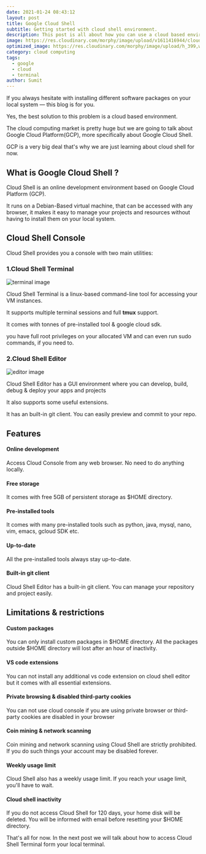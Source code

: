 ```yaml
---
date: 2021-01-24 08:43:12
layout: post
title: Google Cloud Shell
subtitle: Getting started with cloud shell environment.
description: This post is all about how you can use a cloud based environment for your projects. We have talked about Google Cloud Shell, its features and limitations.
image: https://res.cloudinary.com/morphy/image/upload/v1611416944/cloud%20shell/GCP_logo.png
optimized_image: https://res.cloudinary.com/morphy/image/upload/h_399,w_760,c_scale/v1611416944/cloud%20shell/GCP_logo.png
category: cloud computing
tags:
  - google
  - cloud
  - terminal
author: Sumit
---
```


If you always hesitate with installing different software packages on your local system — this blog is for you.

Yes, the best solution to this problem is a cloud based environment.

The cloud computing market is pretty huge but we are going to talk about Google Cloud Platform(GCP), more specifically about Google Cloud Shell.

GCP is a very big deal that's why we are just learning about cloud shell for now.

## What is Google Cloud Shell ?
Cloud Shell is an online development environment based on Google Cloud Platform (GCP).

It runs on a Debian-Based virtual machine, that can be accessed with any browser, it makes it easy to manage your projects and resources without having to install them on your local system.

## Cloud Shell Console
Cloud Shell provides you a console with two main utilities:

### 1.Cloud Shell Terminal
![terminal image](https://res.cloudinary.com/morphy/image/upload/v1611416989/cloud%20shell/cloud_shell_terminal.gif)

Cloud Shell Terminal is a linux-based command-line tool for accessing your VM instances.

It supports multiple terminal sessions and full **tmux** support.

It comes with tonnes of pre-installed tool & google cloud sdk.

you have full root privileges on your allocated VM and can even run sudo commands, if you need to.

### 2.Cloud Shell Editor
![editor image](https://res.cloudinary.com/morphy/image/upload/v1611416989/cloud%20shell/cloud_shell_editor.gif)

Cloud Shell Editor has a GUI environment where you can develop, build, debug & deploy your apps and projects

It also supports some useful extensions.

It has an built-in git client. You can easily preview and commit to your repo.

## Features
#### Online development
Access Cloud Console from any web browser. No need to do anything locally.

#### Free storage
It comes with free 5GB of persistent storage as $HOME directory.

#### Pre-installed tools
It comes with many pre-installed tools such as python, java, mysql, nano, vim, emacs, gcloud SDK etc.

#### Up-to-date
All the pre-installed tools always stay up-to-date.

#### Built-in git client
Cloud Shell Editor has a built-in git client. You can manage your repository and project easily.

## Limitations & restrictions
#### Custom packages
You can only install custom packages in $HOME directory. All the packages outside $HOME directory will lost after an hour of inactivity.

#### VS code extensions
You can not install any additional vs code extension on cloud shell editor but it comes with all essential extensions.

#### Private browsing & disabled third-party cookies
You can not use cloud console if you are using private browser or third-party cookies are disabled in your browser 

#### Coin mining & network scanning
Coin mining and network scanning using Cloud Shell are strictly prohibited. If you do such things your account may be disabled forever.

#### Weekly usage limit
Cloud Shell also has a weekly usage limit. If you reach your usage limit, you'll have to wait.

#### Cloud shell inactivity
If you do not access Cloud Shell for 120 days, your home disk will be deleted. You will be informed with email before resetting your $HOME directory.

That's all for now. In the next post we will talk about how to access Cloud Shell Terminal form your local terminal.
